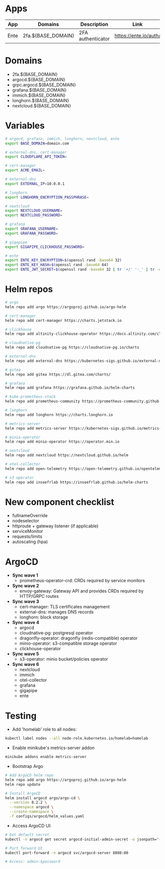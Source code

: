 # Apps
| App | Domains | Description | Link | Notes |
| --- | --- | --- | --- | --- |
| Ente | 2fa.${BASE_DOMAIN} | 2FA authenticator | https://ente.io/auth/ | Only Auth is configured/enabled |

# Domains
* 2fa.${BASE_DOMAIN}
* argocd.${BASE_DOMAIN}
* grpc.argocd.${BASE_DOMAIN}
* grafana.${BASE_DOMAIN}
* immich.${BASE_DOMAIN}
* longhorn.${BASE_DOMAIN}
* nextcloud.${BASE_DOMAIN}

# Variables
```bash
# argocd, grafana, immich, longhorn, nextcloud, ente
export BASE_DOMAIN=domain.com

# external-dns, cert-manager
export CLOUDFLARE_API_TOKEN=

# cert-manager
export ACME_EMAIL=

# external-dns
export EXTERNAL_IP=10.0.0.1

# longhorn
export LONGHORN_ENCRYPTION_PASSPHRASE=

# nextcloud
export NEXTCLOUD_USERNAME=
export NEXTCLOUD_PASSWORD=

# grafana
export GRAFANA_USERNAME=
export GRAFANA_PASSWORD=

# gigapipe
export GIGAPIPE_CLICKHOUSE_PASSWORD=

# ente
export ENTE_KEY_ENCRYPTION=$(openssl rand -base64 32)
export ENTE_KEY_HASH=$(openssl rand -base64 64)
export ENTE_JWT_SECRET=$(openssl rand -base64 32 | tr '+/' '-_' | tr -d '=')
```

# Helm repos
```bash
# argo
helm repo add argo https://argoproj.github.io/argo-helm

# cert-manager
helm repo add cert-manager https://charts.jetstack.io

# clickhouse
helm repo add altinity-clickhouse-operator https://docs.altinity.com/clickhouse-operator/

# cloudnative-pg
helm repo add cloudnative-pg https://cloudnative-pg.io/charts

# external-dns
helm repo add external-dns https://kubernetes-sigs.github.io/external-dns/

# gitea
helm repo add gitea https://dl.gitea.com/charts/

# grafana
helm repo add grafana https://grafana.github.io/helm-charts

# kube-prometheus-stack
helm repo add prometheus-community https://prometheus-community.github.io/helm-charts

# longhorn
helm repo add longhorn https://charts.longhorn.io

# metrics-server
helm repo add metrics-server https://kubernetes-sigs.github.io/metrics-server/

# minio-operator
helm repo add minio-operator https://operator.min.io

# nextcloud
helm repo add nextcloud https://nextcloud.github.io/helm

# otel-collector
helm repo add open-telemetry https://open-telemetry.github.io/opentelemetry-helm-charts

# s3 operator
helm repo add inseefrlab https://inseefrlab.github.io/helm-charts
```

# New component checklist
* fullnameOverride
* nodeselector
* httproute + gateway listener (if applicable)
* serviceMonitor
* requests/limits
* autoscaling (hpa)

# ArgoCD
* **Sync wave 1**
   * prometheus-operator-crd: CRDs required by service monitors
* **Sync wave 2**
   * envoy-gateway: Gateway API and provides CRDs required by HTTP/GRPC routes
* **Sync wave 3**
   * cert-manager: TLS certificates management
   * external-dns: manages DNS records
   * longhorn: block storage
* **Sync wave 4**
   * argocd
   * cloudnative-pg: postgresql operator
   * dragonfly-operator: dragonfly (redis-compatible) operator
   * minio-operator: s3-compatible storage operator
   * clickhouse-operator
* **Sync wave 5**
   * s3-operator: minio bucket/policies operator
* **Sync wave 6**
   * nextcloud
   * immich
   * otel-collector
   * grafana
   * gigapipe
   * ente

# Testing
* Add 'homelab' role to all nodes:
```bash
kubectl label nodes --all node-role.kubernetes.io/homelab=homelab
```

* Enable minikube's metrics-server addon
```bash
minikube addons enable metrics-server
```

* Bootstrap Argo
```bash
# Add ArgoCD helm repo
helm repo add argo https://argoproj.github.io/argo-helm
helm repo update

# Install ArgoCD
helm install argocd argo/argo-cd \
  --version 8.2.2 \
  --namespace argocd \
  --create-namespace \
  -f configs/argocd/helm_values.yaml
```

* Access ArgoCD UI:
```bash
# Get default secret
kubectl -n argocd get secret argocd-initial-admin-secret -o jsonpath="{.data.password}" | base64 -d && echo

# Port forward UI
kubectl port-forward -n argocd svc/argocd-server 8080:80

# Access: admin:$password
```